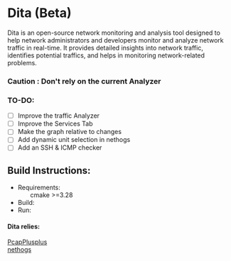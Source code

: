 # Dita (Beta)
Dita is an open-source network monitoring and analysis tool designed to help
network administrators and developers monitor and analyze network traffic
in real-time. It provides detailed insights into network traffic, identifies potential
traffics, and helps in monitoring network-related problems.

### Caution : Don't rely on the current Analyzer
### TO-DO:
- [ ] Improve the traffic Analyzer
- [ ] Improve the Services Tab
- [ ] Make the graph relative to changes
- [ ] Add dynamic unit selection in nethogs
- [ ] Add an SSH & ICMP checker

## Build Instructions:
- Requirements: \
  &nbsp;&nbsp;&nbsp;&nbsp;&nbsp;&nbsp; cmake >=3.28
- Build: 
- Run:

#### Dita relies:
[PcapPlusplus](https://pcapplusplus.github.io/) \
[nethogs](https://github.com/raboof/nethogs)
